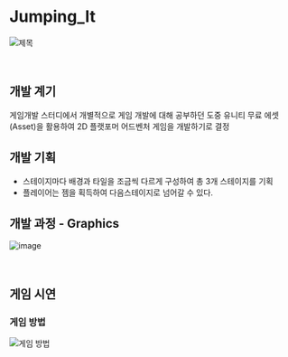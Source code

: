 # Jumping_It
![제목](https://user-images.githubusercontent.com/62506973/208889735-f68b43d8-a1ca-4a77-8458-6b0cac36aaeb.png)

<br>

## 개발 계기 

게임개발 스터디에서 개별적으로 게임 개발에 대해 공부하던 도중 유니티 무료 에셋(Asset)을 활용하여 2D 플랫포머 어드벤처 게임을 개발하기로 결정

## 개발 기획
* 스테이지마다 배경과 타일을 조금씩 다르게 구성하여 총 3개 스테이지를 기획
* 플레이어는 젬을 획득하여 다음스테이지로 넘어갈 수 있다.

## 개발 과정 - Graphics
![image](https://user-images.githubusercontent.com/62506973/208890012-b6cb9a1d-c8cd-4944-96c4-aa66a1370697.png)



<br>

## 게임 시연

### 게임 방법
![게임 방법](https://user-images.githubusercontent.com/62506973/208889367-b13d82bd-6e84-4ea5-a6d4-edb0787cd29b.gif)

